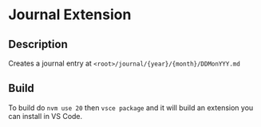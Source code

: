 # Journal Extension

## Description
Creates a journal entry at `<root>/journal/{year}/{month}/DDMonYYY.md`

## Build
To build do `nvm use 20` then `vsce package` and it will build an extension you can install in VS Code.